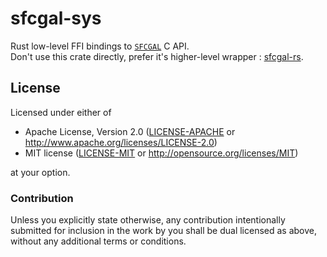 # sfcgal-sys

Rust low-level FFI bindings to [`SFCGAL`](http://oslandia.github.io/SFCGAL/) C API.  
Don't use this crate directly, prefer it's higher-level wrapper : [sfcgal-rs](https://github.com/mthh/sfcgal-rs).

## License

Licensed under either of
 * Apache License, Version 2.0 ([LICENSE-APACHE](LICENSE-APACHE) or http://www.apache.org/licenses/LICENSE-2.0)
 * MIT license ([LICENSE-MIT](LICENSE-MIT) or http://opensource.org/licenses/MIT)

at your option.

### Contribution

Unless you explicitly state otherwise, any contribution intentionally submitted
for inclusion in the work by you shall be dual licensed as above, without any
additional terms or conditions.
